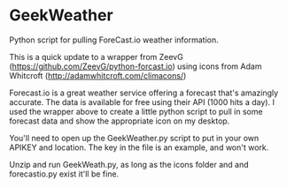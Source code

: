 GeekWeather
===========

Python script for pulling ForeCast.io weather information.

This is a quick update to a wrapper from ZeevG (https://github.com/ZeevG/python-forcast.io) using icons from Adam Whitcroft (http://adamwhitcroft.com/climacons/) 

Forecast.io  is a great weather service offering a forecast that's amazingly accurate. The data is available for free using their API (1000 hits a day). I used the wrapper above to create a little python script to pull in some forecast data and show the appropriate icon on my desktop.

You'll need to open up the GeekWeather.py script to put in your own APIKEY and location.  The key in the file is an example, and won't work.

Unzip and run GeekWeath.py, as long as the icons folder and and forecastio.py exist it'll be fine.

